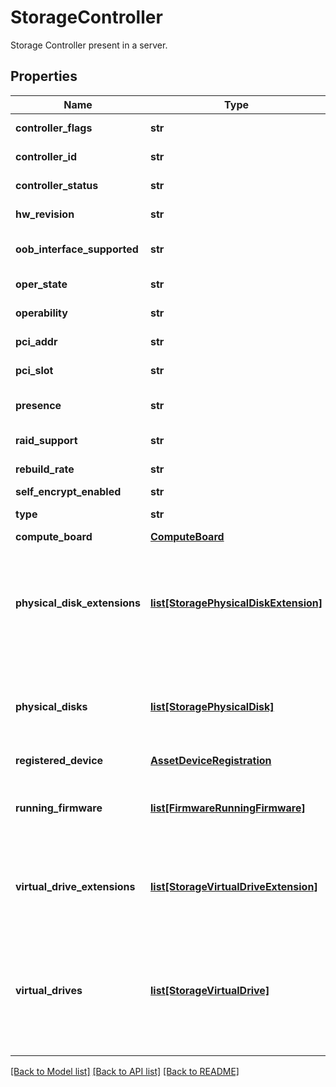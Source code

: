 # StorageController

Storage Controller present in a server. 
## Properties
Name | Type | Description | Notes
------------ | ------------- | ------------- | -------------
**controller_flags** | **str** |  | [optional] [readonly] 
**controller_id** | **str** | It shows the Id of controller.   | [optional] [readonly] 
**controller_status** | **str** | It shows the current status of controller.   | [optional] [readonly] 
**hw_revision** | **str** | It shows the hardware revision of controller.   | [optional] [readonly] 
**oob_interface_supported** | **str** | It shows CIMC support for out-of-band configuration of controller.   | [optional] [readonly] 
**oper_state** | **str** | It shows the current operational state of controller.   | [optional] [readonly] 
**operability** | **str** |  | [optional] [readonly] 
**pci_addr** | **str** | It shows the current pci address of controller.   | [optional] [readonly] 
**pci_slot** | **str** | It shows the pci slot name for the controller.   | [optional] [readonly] 
**presence** | **str** | It shows physical presence or absence of the controller on server.   | [optional] [readonly] 
**raid_support** | **str** | It shows the RAID levels supported by controller.   | [optional] [readonly] 
**rebuild_rate** | **str** |  | [optional] [readonly] 
**self_encrypt_enabled** | **str** |  | [optional] 
**type** | **str** | Controller types are SAS, SATA, PCH, NVME.    | [optional] [readonly] 
**compute_board** | [**ComputeBoard**](.md) |  | [optional] 
**physical_disk_extensions** | [**list[StoragePhysicalDiskExtension]**](StoragePhysicalDiskExtension.md) | A reference to a storagePhysicalDiskExtension resource. When the $expand query parameter is specified, the referenced resource is returned inline. Indicates a SCSI controller has physical connectivity to specified physical disk.  | [optional] [readonly] 
**physical_disks** | [**list[StoragePhysicalDisk]**](StoragePhysicalDisk.md) | A reference to a storagePhysicalDisk resource. When the $expand query parameter is specified, the referenced resource is returned inline. Physical Disk on a server.  | [optional] [readonly] 
**registered_device** | [**AssetDeviceRegistration**](.md) |  | [optional] 
**running_firmware** | [**list[FirmwareRunningFirmware]**](FirmwareRunningFirmware.md) | A reference to a firmwareRunningFirmware resource. When the $expand query parameter is specified, the referenced resource is returned inline.  | [optional] [readonly] 
**virtual_drive_extensions** | [**list[StorageVirtualDriveExtension]**](StorageVirtualDriveExtension.md) | A reference to a storageVirtualDriveExtension resource. When the $expand query parameter is specified, the referenced resource is returned inline.  | [optional] [readonly] 
**virtual_drives** | [**list[StorageVirtualDrive]**](StorageVirtualDrive.md) | A reference to a storageVirtualDrive resource. When the $expand query parameter is specified, the referenced resource is returned inline. Storage physical drives are grouped as Drive Group, a drive group then can be partitioned into virtual drives.  | [optional] [readonly] 

[[Back to Model list]](../README.md#documentation-for-models) [[Back to API list]](../README.md#documentation-for-api-endpoints) [[Back to README]](../README.md)


